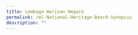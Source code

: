 ```yaml
---
title: Lembaga Warisan Negara
permalink: /ml-National-Heritage-Board-Synopsis
description: ""
---
```

